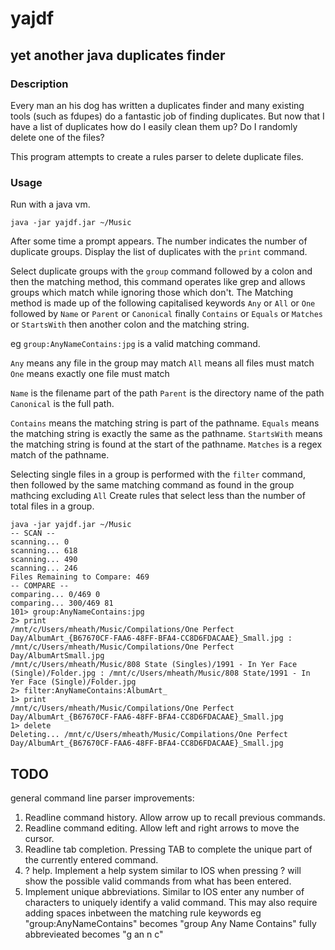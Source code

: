 # yajdf
## yet another java duplicates finder
### Description
Every man an his dog has written a duplicates finder and many existing tools (such as fdupes) do a fantastic job of finding duplicates.
But now that I have a list of duplicates how do I easily clean them up?  Do I randomly delete one of the files?

This program attempts to create a rules parser to delete duplicate files.

### Usage
Run with a java vm.

`java -jar yajdf.jar ~/Music`

After some time a prompt appears.
The number indicates the number of duplicate groups.
Display the list of duplicates with the `print` command.

Select duplicate groups with the `group` command followed by a colon and then the matching method, this command operates like grep and allows groups which match while ignoring those which don't. The Matching method is made up of the following capitalised keywords `Any` or `All` or `One` followed by `Name` or `Parent` or `Canonical`
finally  `Contains` or `Equals` or `Matches` or `StartsWith` then another colon and the matching string.

eg `group:AnyNameContains:jpg` is a valid matching command.

`Any` means any file in the group may match
`All` means all files must match
`One` means exactly one file must match

`Name` is the filename part of the path
`Parent` is the directory name of the path
`Canonical` is the full path.

`Contains` means the matching string is part of the pathname.
`Equals` means the matching string is exactly the same as the pathname.
`StartsWith` means the matching string is found at the start of the pathname.
`Matches` is a regex match of the pathname.

Selecting single files in a group is performed with the `filter` command, then followed by the same matching command as found in the group mathcing excluding `All` Create rules that select less than the number of total files in a group.

```
java -jar yajdf.jar ~/Music
-- SCAN --
scanning... 0
scanning... 618
scanning... 490
scanning... 246
Files Remaining to Compare: 469
-- COMPARE --
comparing... 0/469 0
comparing... 300/469 81
101> group:AnyNameContains:jpg
2> print
/mnt/c/Users/mheath/Music/Compilations/One Perfect Day/AlbumArt_{B67670CF-FAA6-48FF-BFA4-CC8D6FDACAAE}_Small.jpg : /mnt/c/Users/mheath/Music/Compilations/One Perfect Day/AlbumArtSmall.jpg
/mnt/c/Users/mheath/Music/808 State (Singles)/1991 - In Yer Face (Single)/Folder.jpg : /mnt/c/Users/mheath/Music/808 State/1991 - In Yer Face (Single)/Folder.jpg
2> filter:AnyNameContains:AlbumArt_
1> print
/mnt/c/Users/mheath/Music/Compilations/One Perfect Day/AlbumArt_{B67670CF-FAA6-48FF-BFA4-CC8D6FDACAAE}_Small.jpg
1> delete
Deleting... /mnt/c/Users/mheath/Music/Compilations/One Perfect Day/AlbumArt_{B67670CF-FAA6-48FF-BFA4-CC8D6FDACAAE}_Small.jpg
```

## TODO

general command line parser improvements:
1) Readline command history. Allow arrow up to recall previous commands.
2) Readline command editing.  Allow left and right arrows to move the cursor.
3) Readline tab completion. Pressing TAB to complete the unique part of the currently entered command. 
4) ? help. Implement a help system similar to IOS when pressing ? will show the possible valid commands from what has been entered.
5) Implement unique abbreviations. Similar to IOS enter any number of characters to uniquely identify a valid command.  This may also require adding spaces inbetween the matching rule keywords eg "group:AnyNameContains" becomes "group Any Name Contains" fully abbrevieated becomes "g an n c"
